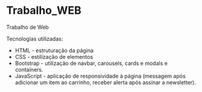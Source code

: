 # Trabalho_WEB
Trabalho de Web

Tecnologias utilizadas:

- HTML - estruturação da página
- CSS - estilização de elementos
- Bootstrap - utilização de navbar, carousels, cards e modals e containers.
- JavaScript - aplicação de responsividade á página (messagem após adicionar um item ao carrinho, receber alerta após assinar a newsletter).
